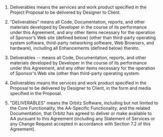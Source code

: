 1. Deliverables means the services and work product specified in the Project Proposal to be delivered by Designer to Client.

2. “Deliverables” means all Code, Documentation, reports, and other materials developed by Developer in the course of its performance under this Agreement, and any other items necessary for the operation of Sponsor’s Web site (defined below) (other than third-party operating system software, third-party networking software, Web Browsers, and hardware), including all Enhancements (defined below) thereto.

3. Deliverables -- means all Code, Documentation, reports, and other materials developed by Developer in the course of its performance under this Agreement, and any other items necessary for the operation of Sponsor's Web site (other than third-party operating system.

4. Deliverables means the services and work product specified in the Proposal to be delivered by Designer to Client, in the form and media specified in the Proposal.

5. "DELIVERABLES" means the Orbitz Software, including but not
limited to the Core Functionality, the AA-Specific Functionality, and the
related Documentation, that Orbitz has agreed to deliver or make available to AA
pursuant to this Agreement (including any Statement of Services or any Change
Request accepted in accordance with Section 7.2 of this Agreement).